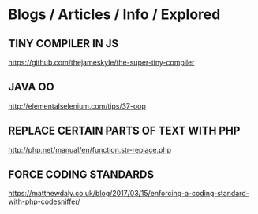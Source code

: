 #  Blogs / Articles / Info / Explored

## TINY COMPILER IN JS
https://github.com/thejameskyle/the-super-tiny-compiler

## JAVA OO
http://elementalselenium.com/tips/37-oop

## REPLACE CERTAIN PARTS OF TEXT WITH PHP
http://php.net/manual/en/function.str-replace.php

## FORCE CODING STANDARDS
https://matthewdaly.co.uk/blog/2017/03/15/enforcing-a-coding-standard-with-php-codesniffer/
